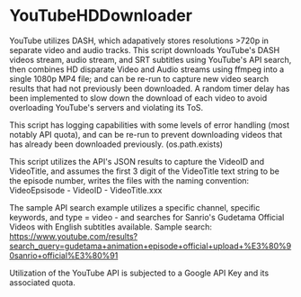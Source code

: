 # YouTubeHDDownloader
YouTube utilizes DASH, which adapatively stores resolutions >720p in separate video and audio tracks.
This script downloads YouTube's DASH videos stream, audio stream, and SRT subtitles using YouTube's API search, then combines HD disparate Video and Audio streams using ffmpeg into a single 1080p MP4 file; and can be re-run to capture new video search results that had not previously been downloaded. A random timer delay has been implemented to slow down the download of each video to avoid overloading YouTube's servers and violating its ToS.

This script has logging capabilities with some levels of error handling (most notably API quota), and can be re-run to prevent downloading videos that has already been downloaded previously. (os.path.exists)

This script utilizes the API's JSON results to capture the VideoID and VideoTitle, and assumes the first 3 digit of the VideoTitle text string to be the episode number, writes the files with the naming convention: VideoEpsisode - VideoID - VideoTitle.xxx

The sample API search example utilizes a specific channel, specific keywords, and type = video - and searches for Sanrio's Gudetama Official Videos with English subtitles available. Sample search: https://www.youtube.com/results?search_query=gudetama+animation+episode+official+upload+%E3%80%90sanrio+official%E3%80%91

Utilization of the YouTube API is subjected to a Google API Key and its associated quota.
